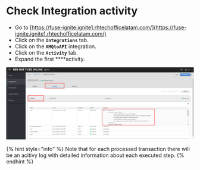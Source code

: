 # Check Integration activity

* Go to [https://fuse-ignite.ignite1.rhtechofficelatam.com/](https://fuse-ignite.ignite1.rhtechofficelatam.com/)
* Click on the **`Integrations`** tab.
* Click on the **`AMQtoAPI`** integration.
* Click on the **`Activity`** tab.
* Expand the first ****activity.

![](../../.gitbook/assets/image%20%28137%29.png)

{% hint style="info" %}
Note that for each processed transaction there will be an acitivy log with detailed information about each executed step.
{% endhint %}

